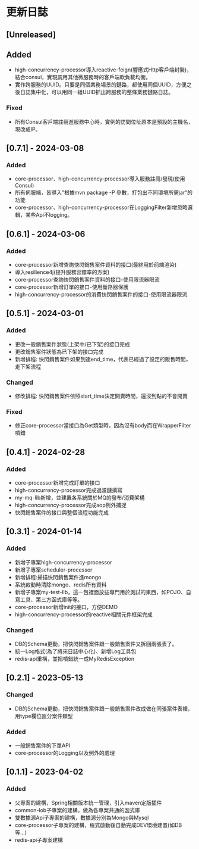 # 更新日誌

## [Unreleased]

## Added
- high-concurrency-processor導入reactive-feign(響應式Http客戶端封裝)，結合consul，實現調用其他微服務時的客戶端軟負載均衡。
- 實作跨服務的UUID。只要是同個業務場景的鏈路，都使用同個UUID，方便之後日誌集中化，可以用同一組UUID抓出跨服務的整條業務鏈路日誌。

### Fixed
- 所有Consul客戶端註冊進服務中心時，實例的訪問位址原本是預設的主機名，現改成IP。

## [0.7.1] - 2024-03-08

### Added
- core-processor、high-concurrency-processor導入服務註冊/發現(使用Consul)
- 所有伺服端，皆導入"根據mvn package -P 參數，打包出不同環境所需jar"的功能
- core-processor、high-concurrency-processor在LoggingFilter新增忽略邏輯，某些Api不logging。

## [0.6.1] - 2024-03-06

### Added
- core-processor新增查詢快閃銷售案件資料的接口(最終用於前端渲染)
- 導入resilience4j(提升服務容錯率的方案)
- core-processor查詢快閃銷售案件資料的接口-使用限流器限流
- core-processor新增訂單的接口-使用斷路器保護
- high-concurrency-processor的消費快閃銷售案件的接口-使用限流器限流

## [0.5.1] - 2024-03-01

### Added
- 更改一般銷售案件狀態(上架中/已下架)的接口完成
- 更改銷售案件狀態為已下架的接口完成
- 新增排程: 快閃銷售案件如果到達end_time，代表已經過了設定的販售時間，走下架流程

### Changed
- 修改排程: 快閃銷售案件依照start_time決定開賣時間，還沒到點的不會開賣

### Fixed
- 修正core-processor當接口為Get類型時，因為沒有body而在WrapperFilter噴錯

## [0.4.1] - 2024-02-28

### Added
- core-processor新增完成訂單的接口
- high-concurrency-processor完成過濾鏈撰寫
- my-mq-lib新增，並建置各系統關於MQ的發布/消費架構
- high-concurrency-processor完成aop例外捕捉
- 快閃銷售案件的接口與整個流程功能完成

## [0.3.1] - 2024-01-14

### Added
- 新增子專案high-concurrency-processor
- 新增子專案scheduler-processor
- 新增排程:掃描快閃銷售案件進mongo
- 系統啟動時清除mongo、redis所有資料
- 新增子專案my-test-lib，這一包裡面放些專門用於測試的東西，如POJO、自寫工具、第三方函式庫等等。
- core-processor新增init的接口，方便DEMO
- high-concurrency-processor的reactive相關元件框架完成

### Changed
- DB的Schema更動，把快閃銷售案件跟一般銷售案件又拆回兩張表了。
- 統一Log格式(為了將來日誌中心化)、新增Log工具包
- redis-api重構，並把噴錯統一成MyRedisException

## [0.2.1] - 2023-05-13

### Changed
- DB的Schema更動，把快閃銷售案件跟一般銷售案件改成做在同張案件表裡，用type欄位區分案件類型

### Added
- 一般銷售案件的下單API
- core-processor的Logging以及例外的處理

## [0.1.1] - 2023-04-02

### Added
- 父專案的建構，Spring相關版本統一管理，引入maven定版插件
- common-lob子專案的建構，做為各專案共通的函式庫
- 雙數據源Api子專案的建構，數據源分別為Mongo與Mysql
- core-processor子專案的建構，程式啟動後自動完成DEV環境建置(如DB等...)
- redis-api子專案建構